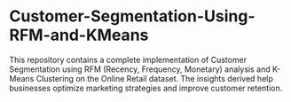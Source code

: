 # Customer-Segmentation-Using-RFM-and-KMeans
This repository contains a complete implementation of Customer Segmentation using RFM (Recency, Frequency, Monetary) analysis and K-Means Clustering on the Online Retail dataset. The insights derived help businesses optimize marketing strategies and improve customer retention.
